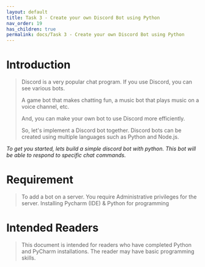 ```yaml
---
layout: default
title: Task 3 - Create your own Discord Bot using Python
nav_order: 19
has_children: true
permalink: docs/Task 3 - Create your own Discord Bot using Python
---
```



# Introduction

> Discord is a very popular chat program.
> If you use Discord, you can see various bots.
>
> A game bot that makes chatting fun, a music bot that plays music on a voice channel, etc.
>
> And, you can make your own bot to use Discord more efficiently.
>
> So, let's implement a Discord bot together.
> Discord bots can be created using multiple languages such as Python and Node.js.

*To get you started, lets build a simple discord bot with python. This bot will be able to respond to specific chat commands.*

# Requirement

> To add a bot on a server. You require Administrative privileges for the server.
> Installing Pycharm (IDE) & Python for programming

# Intended Readers

> This document is intended for readers who have completed Python and PyCharm installations.
> The reader may have basic programming skills.
